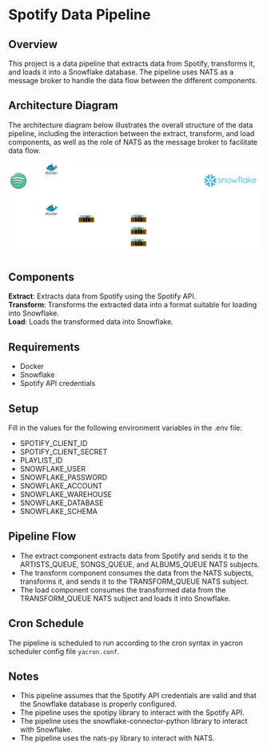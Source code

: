 Spotify Data Pipeline
=========================

## Overview
This project is a data pipeline that extracts data from Spotify, transforms it, and loads it into a Snowflake database. The pipeline uses NATS as a message broker to handle the data flow between the different components.

## Architecture Diagram
The architecture diagram below illustrates the overall structure of the data pipeline, including the interaction between the extract, transform, and load components, as well as the role of NATS as the message broker to facilitate data flow.

![Architecture Diagram](architecture.png)


## Components
**Extract**: Extracts data from Spotify using the Spotify API.  
**Transform**: Transforms the extracted data into a format suitable for loading into Snowflake.  
**Load**: Loads the transformed data into Snowflake.   

## Requirements
- Docker
- Snowflake
- Spotify API credentials

## Setup
Fill in the values for the following environment variables in the .env file:  
- SPOTIFY_CLIENT_ID
- SPOTIFY_CLIENT_SECRET
- PLAYLIST_ID
- SNOWFLAKE_USER
- SNOWFLAKE_PASSWORD
- SNOWFLAKE_ACCOUNT
- SNOWFLAKE_WAREHOUSE
- SNOWFLAKE_DATABASE
- SNOWFLAKE_SCHEMA

## Pipeline Flow
- The extract component extracts data from Spotify and sends it to the ARTISTS_QUEUE, SONGS_QUEUE, and ALBUMS_QUEUE NATS subjects.  
- The transform component consumes the data from the NATS subjects, transforms it, and sends it to the TRANSFORM_QUEUE NATS subject.   
- The load component consumes the transformed data from the TRANSFORM_QUEUE NATS subject and loads it into Snowflake.   

## Cron Schedule
The pipeline is scheduled to run according to the cron syntax in yacron scheduler config file `yacron.conf`.

## Notes
- This pipeline assumes that the Spotify API credentials are valid and that the Snowflake database is properly configured.  
- The pipeline uses the spotipy library to interact with the Spotify API.  
- The pipeline uses the snowflake-connector-python library to interact with Snowflake.  
- The pipeline uses the nats-py library to interact with NATS.  
